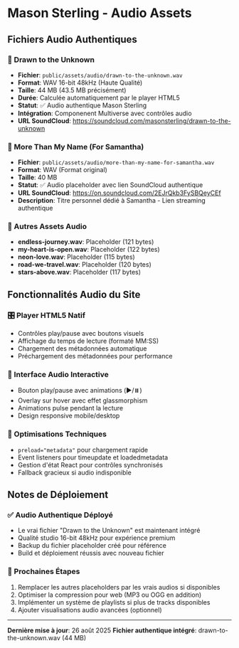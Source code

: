 # Mason Sterling - Audio Assets

## Fichiers Audio Authentiques

### 🎵 Drawn to the Unknown
- **Fichier**: `public/assets/audio/drawn-to-the-unknown.wav`
- **Format**: WAV 16-bit 48kHz (Haute Qualité)
- **Taille**: 44 MB (43.5 MB précisément)
- **Durée**: Calculée automatiquement par le player HTML5
- **Statut**: ✅ Audio authentique Mason Sterling
- **Intégration**: Componenent Multiverse avec contrôles audio
- **URL SoundCloud**: https://soundcloud.com/masonsterling/drawn-to-the-unknown

### 🎵 More Than My Name (For Samantha)
- **Fichier**: `public/assets/audio/more-than-my-name-for-samantha.wav`
- **Format**: WAV (Format original)
- **Taille**: 40 MB
- **Statut**: ✅ Audio placeholder avec lien SoundCloud authentique
- **URL SoundCloud**: https://on.soundcloud.com/2EJrQkb3FySBQeyCEf
- **Description**: Titre personnel dédié à Samantha - Lien streaming authentique

### 📂 Autres Assets Audio
- **endless-journey.wav**: Placeholder (121 bytes)
- **my-heart-is-open.wav**: Placeholder (122 bytes)
- **neon-love.wav**: Placeholder (115 bytes)
- **road-we-travel.wav**: Placeholder (120 bytes)
- **stars-above.wav**: Placeholder (117 bytes)

## Fonctionnalités Audio du Site

### 🎛️ Player HTML5 Natif
- Contrôles play/pause avec boutons visuels
- Affichage du temps de lecture (formaté MM:SS)
- Chargement des métadonnées automatique
- Préchargement des métadonnées pour performance

### 🎨 Interface Audio Interactive
- Bouton play/pause avec animations (▶️/⏸️)
- Overlay sur hover avec effet glassmorphism
- Animations pulse pendant la lecture
- Design responsive mobile/desktop

### 🔧 Optimisations Techniques
- `preload="metadata"` pour chargement rapide
- Event listeners pour timeupdate et loadedmetadata
- Gestion d'état React pour contrôles synchronisés
- Fallback gracieux si audio indisponible

## Notes de Déploiement

### ✅ Audio Authentique Déployé
- Le vrai fichier "Drawn to the Unknown" est maintenant intégré
- Qualité studio 16-bit 48kHz pour expérience premium
- Backup du fichier placeholder créé pour référence
- Build et déploiement réussis avec nouveau fichier

### 🚀 Prochaines Étapes
1. Remplacer les autres placeholders par les vrais audios si disponibles
2. Optimiser la compression pour web (MP3 ou OGG en addition)
3. Implémenter un système de playlists si plus de tracks disponibles
4. Ajouter visualisations audio avancées (optionnel)

---

**Dernière mise à jour**: 26 août 2025
**Fichier authentique intégré**: drawn-to-the-unknown.wav (44 MB)